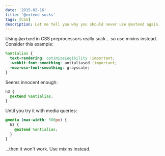```yaml
---
date: '2015-02-16'
title: '@extend sucks'
tags: [CSS]
description: Let me tell you why you should never use @extend again.
---
```


Using `@extend` in CSS preprocessors really suck... so use mixins instead. Consider this example:

```scss
%antialias {
  text-rendering: optimizeLegibility !important;
  -webkit-font-smoothing: antialiased !important;
  -moz-osx-font-smoothing: grayscale;
}
```

Seems innocent enough:

```scss
h3 {
  @extend %antialias;
}
```

Until you try it with media queries:

```scss
@media (max-width: 300px) {
  h3 {
    @extend %antialias;
  }
}
```

...then it won't work. Use mixins instead.
